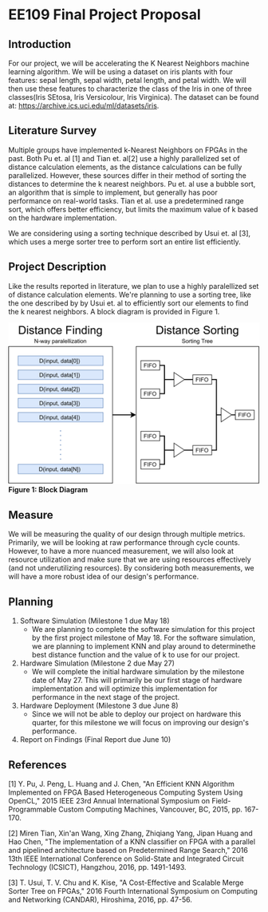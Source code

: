 # EE109 Final Project Proposal

## Introduction

For our project, we will be accelerating the K Nearest Neighbors machine learning algorithm. We will be using a dataset on iris plants with four features: sepal length, sepal width, petal length, and petal width. We will then use these features to characterize the class of the Iris in one of three classes(Iris SEtosa, Iris Versicolour, Iris Virginica). The dataset can be found at: https://archive.ics.uci.edu/ml/datasets/iris.

## Literature Survey

Multiple groups have implemented k-Nearest Neighbors on FPGAs in the past. Both Pu et. al [1] and Tian et. al[2] use a highly parallelized set of distance calculation elements, as the distance calculations can be fully parallelized. However, these sources differ in their method of sorting the distances to determine the k nearest neighbors. Pu et. al use a bubble sort, an algorithm that is simple to implement, but generally has poor performance on real-world tasks. Tian et al. use a predetermined range sort, which offers better efficiency, but limits the maximum value of k based on the hardware implementation.

We are considering using a sorting technique described by Usui et. al [3], which uses a merge sorter tree to perform sort an entire list efficiently.

## Project Description

Like the results reported in literature, we plan to use a highly paralellized set of distance calculation elements. We're planning to use a sorting tree, like the one described by by Usui et. al to efficiently sort our elements to find the k nearest neighbors. A block diagram is provided in Figure 1.

![Block diagram](block_diagram.png)
**Figure 1: Block Diagram**

## Measure

We will be measuring the quality of our design through multiple metrics. Primarily, we will be looking at raw performance through cycle counts. However, to have a more nuanced measurement, we will also look at resource utilization and make sure that we are using resources effectively (and not underutilizing resources). By considering both measurements, we will have a more robust idea of our design's performance.

## Planning

1. Software Simulation (Milestone 1 due May 18)
    * We are planning to complete the software simulation for this project by the first project milestone of May 18. For the software simulation, we are planning to implement KNN and play around to determinethe best distance function and the value of k to use for our project.
2. Hardware Simulation (Milestone 2 due May 27)
    * We will complete the initial hardware simulation by the milestone date of May 27. This will primarily be our first stage of hardware implementation and will optimize this implementation for performance in the next stage of the project.
3. Hardware Deployment (Milestone 3 due June 8)
    * Since we will not be able to deploy our project on hardware this quarter, for this milestone we will focus on improving our design's performance.
4. Report on Findings (Final Report due June 10)

## References
[1] Y. Pu, J. Peng, L. Huang and J. Chen, "An Efficient KNN Algorithm Implemented on FPGA Based Heterogeneous Computing System Using OpenCL," 2015 IEEE 23rd Annual International Symposium on Field-Programmable Custom Computing Machines, Vancouver, BC, 2015, pp. 167-170.

[2] Miren Tian, Xin'an Wang, Xing Zhang, Zhiqiang Yang, Jipan Huang and Hao Chen, "The implementation of a KNN classifier on FPGA with a parallel and pipelined architecture based on Predetermined Range Search," 2016 13th IEEE International Conference on Solid-State and Integrated Circuit Technology (ICSICT), Hangzhou, 2016, pp. 1491-1493.

[3] T. Usui, T. V. Chu and K. Kise, "A Cost-Effective and Scalable Merge Sorter Tree on FPGAs," 2016 Fourth International Symposium on Computing and Networking (CANDAR), Hiroshima, 2016, pp. 47-56.
